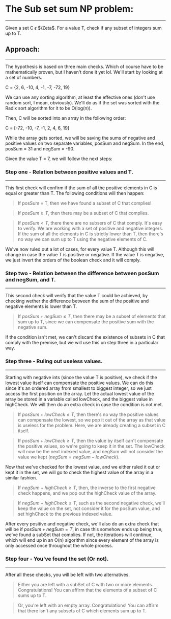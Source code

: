 # The Sub set sum NP problem:
-----------------------------------------------
Given a set C $\epsilon$ $\Zeta$. For a value T, check if any subset of integers sum up to T.

## Approach:
-----------------------------------------------
The hypothesis is based on three main checks. Which of course have to be mathematically proven, but I haven't done it yet lol. We'll start by looking at a set of numbers.

C = {2, 6, -10, 4, -1, -7, -72, 19}

We can use any sorting algorithm, at least the effective ones (don't use random sort, I mean, obviously). We'll do as if the set was sorted with the Radix sort algorithm for it to be O(log(n)).

Then, C will be sorted into an array in the following order:

C = [-72, -10, -7, -1, 2, 4, 6, 19]

While the array gets sorted, we will be saving the sums of negative and positive values on two separate variables, posSum and negSum. In the end, 
posSum = 31 and negSum = -90.

Given the value T = 7, we will follow the next steps:

### Step one - Relation between positive values and T.
------------------------------------------------------
This first check will confirm if the sum of all the positive elements in C is equal or greater than T. The following conditions will then happen:

> If posSum = T, then we have found a subset of C that complies!

> If $posSum \geq T$, then there may be a subset of C that complies.

> If $posSum<T$, there there are no subsers of C that comply. It's easy to verify. We are working with a set of positive and negative integers. If the sum of all the elements in C is strictly lower than T, then there's no way we can sum up to T using the negative elements of C.

We've now ruled out a lot of cases, for every value T. Although this will change in case the value T is positive or negative. If the value T is negative, we just invert the orders of the boolean check and it will comply.

### Step two - Relation between the difference between posSum and negSum, and T.
------------------------------------------------------
This second check will verify that the value T could be achieved, by checking wether the difference between the sum of the positive and negative elements is lower than T.

> If $posSum+negSum \leq T$, then there may be a subset of elements that sum up to T, since we can compensate the positive sum with the negative sum. 

If the condition isn't met, we can't discard the existence of subsets in C that comply with the premise, but we will use this on step three in a particular way.

### Step three - Ruling out useless values.
------------------------------------------------------
Starting with negative ints (since the value T is positive), we check if the lowest value itself can compensate the positive values. We can do this since it's an ordered array from smallest to biggest integer, so we just access the first position on the array. Let the actual lowest value of the array be stored in a variable called lowCheck, and the biggest value in highCheck. We will then do an extra check in case the condition is not met.

> If $posSum+lowCheck \leq T$, then there's no way the positive values can compensate the lowest, so we pop it out of the array as that value is useless for the problem. Here, we are already creating a subset in C itself.

> If $posSum+lowCheck \geq T$, then the value by itself can't compensate the positive values, so we're going to keep it in the set. The lowCheck will now be the next indexed value, and negSum will not consider the value we kept ($negSum = negSum-lowCheck$).

Now that we've checked for the lowest value, and we either ruled it out or kept it in the set, we will go to check the highest value of the array in a similar fashion.

> If $negSum+highCheck \geq T$, then, the inverse to the first negative check happens, and we pop out the highCheck value of the array.

> If $negSum+highCheck \leq T$, such as the second negative check, we'll keep the value on the set, not consider it for the posSum value, and set highCheck to the previous indexed value.

After every positive and negative check, we'll also do an extra check that will be if $posSum+negSum=T$, in case this somehow ends up being true, we've found a subSet that complies. If not, the iterations will continue, which will end up in an O(n) algorithm since every element of the array is only accessed once throughout the whole process.

### Step four - You've found the set (Or not).
------------------------------------------------------
After all these checks, you will be left with two alternatives.

> Either you are left with a subSet of C with two or more elements. Congratulations! You can affirm that the elements of a subset of C sums up to T.

> Or, you're left with an empty array. Congratulations! You can affirm that there isn't any subsets of C which elements sum up to T.
